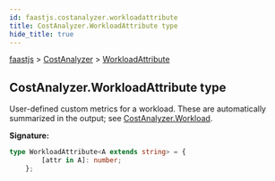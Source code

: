 ```yaml
---
id: faastjs.costanalyzer.workloadattribute
title: CostAnalyzer.WorkloadAttribute type
hide_title: true
---
```

[faastjs](./faastjs.md) &gt; [CostAnalyzer](./faastjs.costanalyzer.md) &gt; [WorkloadAttribute](./faastjs.costanalyzer.workloadattribute.md)

## CostAnalyzer.WorkloadAttribute type

User-defined custom metrics for a workload. These are automatically summarized in the output; see [CostAnalyzer.Workload](./faastjs.costanalyzer.workload.md)<!-- -->.

<b>Signature:</b>

```typescript
type WorkloadAttribute<A extends string> = {
        [attr in A]: number;
    };
```